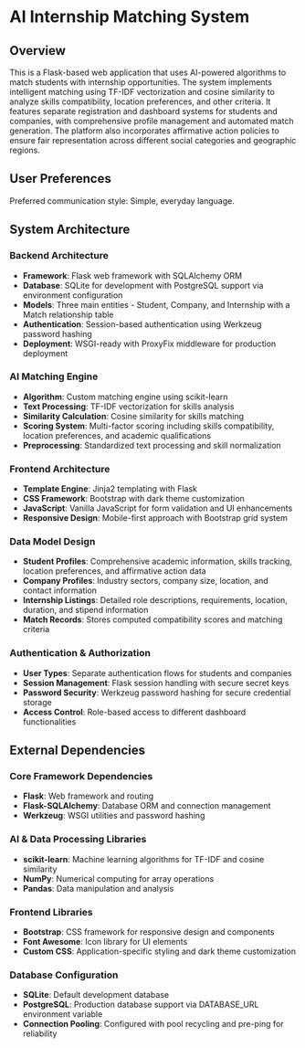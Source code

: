 # AI Internship Matching System

## Overview

This is a Flask-based web application that uses AI-powered algorithms to match students with internship opportunities. The system implements intelligent matching using TF-IDF vectorization and cosine similarity to analyze skills compatibility, location preferences, and other criteria. It features separate registration and dashboard systems for students and companies, with comprehensive profile management and automated match generation. The platform also incorporates affirmative action policies to ensure fair representation across different social categories and geographic regions.

## User Preferences

Preferred communication style: Simple, everyday language.

## System Architecture

### Backend Architecture
- **Framework**: Flask web framework with SQLAlchemy ORM
- **Database**: SQLite for development with PostgreSQL support via environment configuration
- **Models**: Three main entities - Student, Company, and Internship with a Match relationship table
- **Authentication**: Session-based authentication using Werkzeug password hashing
- **Deployment**: WSGI-ready with ProxyFix middleware for production deployment

### AI Matching Engine
- **Algorithm**: Custom matching engine using scikit-learn
- **Text Processing**: TF-IDF vectorization for skills analysis
- **Similarity Calculation**: Cosine similarity for skills matching
- **Scoring System**: Multi-factor scoring including skills compatibility, location preferences, and academic qualifications
- **Preprocessing**: Standardized text processing and skill normalization

### Frontend Architecture
- **Template Engine**: Jinja2 templating with Flask
- **CSS Framework**: Bootstrap with dark theme customization
- **JavaScript**: Vanilla JavaScript for form validation and UI enhancements
- **Responsive Design**: Mobile-first approach with Bootstrap grid system

### Data Model Design
- **Student Profiles**: Comprehensive academic information, skills tracking, location preferences, and affirmative action data
- **Company Profiles**: Industry sectors, company size, location, and contact information
- **Internship Listings**: Detailed role descriptions, requirements, location, duration, and stipend information
- **Match Records**: Stores computed compatibility scores and matching criteria

### Authentication & Authorization
- **User Types**: Separate authentication flows for students and companies
- **Session Management**: Flask session handling with secure secret keys
- **Password Security**: Werkzeug password hashing for secure credential storage
- **Access Control**: Role-based access to different dashboard functionalities

## External Dependencies

### Core Framework Dependencies
- **Flask**: Web framework and routing
- **Flask-SQLAlchemy**: Database ORM and connection management
- **Werkzeug**: WSGI utilities and password hashing

### AI & Data Processing Libraries
- **scikit-learn**: Machine learning algorithms for TF-IDF and cosine similarity
- **NumPy**: Numerical computing for array operations
- **Pandas**: Data manipulation and analysis

### Frontend Libraries
- **Bootstrap**: CSS framework for responsive design and components
- **Font Awesome**: Icon library for UI elements
- **Custom CSS**: Application-specific styling and dark theme customization

### Database Configuration
- **SQLite**: Default development database
- **PostgreSQL**: Production database support via DATABASE_URL environment variable
- **Connection Pooling**: Configured with pool recycling and pre-ping for reliability
